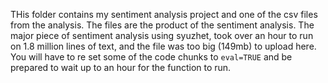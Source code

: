 THis folder contains my sentiment analysis project and one of the csv files from the analysis. The files are the product of the sentiment analysis.
The major piece of sentiment analysis using syuzhet, took over an hour to run on 1.8 million lines of text, and the file was too big (149mb) to upload here. 
You will have to re set some of the code chunks to `eval=TRUE` and be prepared to wait up to an hour for the function to run.
